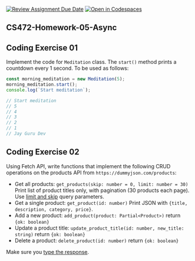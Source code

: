 [![Review Assignment Due Date](https://classroom.github.com/assets/deadline-readme-button-22041afd0340ce965d47ae6ef1cefeee28c7c493a6346c4f15d667ab976d596c.svg)](https://classroom.github.com/a/LA0U4ZDl)
[![Open in Codespaces](https://classroom.github.com/assets/launch-codespace-2972f46106e565e64193e422d61a12cf1da4916b45550586e14ef0a7c637dd04.svg)](https://classroom.github.com/open-in-codespaces?assignment_repo_id=18500052)
## CS472-Homework-05-Async
## Coding Exercise 01
Implement the code for `Meditation` class. The `start()` method prints a countdown every 1 second. To be used as follows:
```typescript
const morning_meditation = new Meditation(5);
morning_meditation.start();
console.log(`Start meditation`);

// Start meditation
// 5
// 4
// 3
// 2
// 1
// Jay Guru Dev
```

## Coding Exercise 02
Using Fetch API, write functions that implement the following CRUD operations on the products API from `https://dummyjson.com/products`:
* Get all products: `get_products(skip: number = 0, limit: number = 30)` Print list of product titles only, with pagination (30 products each page). Use [limit and skip](https://dummyjson.com/docs/products#products-limit_skip) query parameters.
* Get a single product: `get_product(id: number)` Print JSON with `{title, description, category, price}`.
* Add a new product: `add_product(product: Partial<Product>)` return `{ok: boolean}`
* Update a product title: `update_product_title(id: number, new_title: string)` return `{ok: boolean}`
* Delete a product: `delete_product(id: number)` return `{ok: boolean}`

Make sure you [type the response](https://transform.tools/json-to-typescript). 
